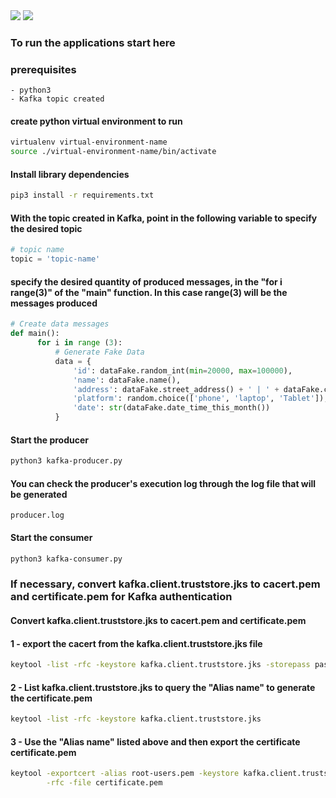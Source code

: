 <img src="https://img.shields.io/badge/Python-3776AB?style=for-the-badge&logo=python&logoColor=white" />
<img src="https://img.shields.io/badge/Shell_Script-121011?style=for-the-badge&logo=gnu-bash&logoColor=white" />

### To run the applications start here

### prerequisites
```text
- python3
- Kafka topic created
```
#### create python virtual environment to run
```sh
virtualenv virtual-environment-name
source ./virtual-environment-name/bin/activate
```
#### Install library dependencies
```sh
pip3 install -r requirements.txt
```
#### With the topic created in Kafka, point in the following variable to specify the desired topic
```python
# topic name
topic = 'topic-name'
```
#### specify the desired quantity of produced messages, in the "for i range(3)" of the "main" function. In this case range(3) will be the messages produced
```python
# Create data messages
def main():
      for i in range (3):
          # Generate Fake Data
          data = {
              'id': dataFake.random_int(min=20000, max=100000),
              'name': dataFake.name(),
              'address': dataFake.street_address() + ' | ' + dataFake.city() + ' | ' + dataFake.country_code(),
              'platform': random.choice(['phone', 'laptop', 'Tablet']),
              'date': str(dataFake.date_time_this_month())
          }
```
#### Start the producer
```sh
python3 kafka-producer.py
```
#### You can check the producer's execution log through the log file that will be generated
```text
producer.log
```
#### Start the consumer
```sh
python3 kafka-consumer.py
```

### If necessary, convert kafka.client.truststore.jks to cacert.pem and certificate.pem for Kafka authentication

#### Convert kafka.client.truststore.jks to cacert.pem and certificate.pem

#### 1 - export the cacert from the kafka.client.truststore.jks file
```bash
keytool -list -rfc -keystore kafka.client.truststore.jks -storepass pass-kafka.client.truststore | awk '/BEGIN CERTIFICATE/,/END CERTIFICATE/ {print $0}' > cacert.pem
```
#### 2 - List kafka.client.truststore.jks to query the "Alias name" to generate the certificate.pem
```bash
keytool -list -rfc -keystore kafka.client.truststore.jks
```
#### 3 - Use the "Alias name" listed above and then export the certificate certificate.pem
```bash
keytool -exportcert -alias root-users.pem -keystore kafka.client.truststore.jks \
        -rfc -file certificate.pem
```

